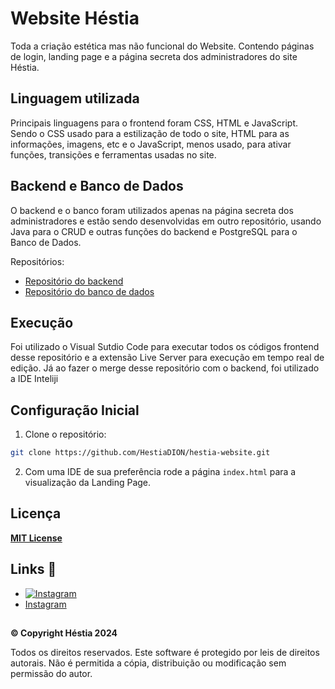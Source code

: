 
# Website Héstia

Toda a criação estética mas não funcional do Website. Contendo páginas de login, landing page e a página secreta dos administradores do site Héstia.


## Linguagem utilizada
Principais linguagens para o frontend foram CSS, HTML e JavaScript. Sendo o CSS usado para a estilização de todo o site, HTML para as informações, imagens, etc e o JavaScript, menos usado, para ativar funções, transições e ferramentas usadas no site.
## Backend e Banco de Dados
O backend e o banco foram utilizados apenas na página secreta dos administradores e estão sendo desenvolvidas em outro repositório, usando Java para o CRUD e outras funções do backend e PostgreSQL para o Banco de Dados.

Repositórios:

- [Repositório do backend](https://github.com/HestiaDION/hestia-servlet-crud-jdbc.git)
- [Repositório do banco de dados](https://github.com/HestiaDION/hestia-bd1.git)
## Execução 
Foi utilizado o Visual Sutdio Code para executar todos os códigos frontend desse repositório e a extensão Live Server para execução em tempo real de edição.
Já ao fazer o merge desse repositório com o backend, foi utilizado a IDE Inteliji 
## Configuração Inicial
1. Clone o repositório:  
```bash
git clone https://github.com/HestiaDION/hestia-website.git
```
2. Com uma IDE de sua preferência rode a página `index.html` para a visualização da Landing Page.
## Licença
[**MIT License**](https://choosealicense.com/licenses/mit/)
## Links 🔗 
- [![Instagram](https://img.shields.io/badge/my_portfolio-000?style=for-the-badge&logo=ko-fi&logoColor=white)](https://github.com/HestiaDION)
- [Instagram](https://www.instagram.com/hestia.oficial/)
## 
**© Copyright Héstia 2024**

Todos os direitos reservados. Este software é protegido por leis de direitos autorais. Não é permitida a cópia, distribuição ou modificação sem permissão do autor.



